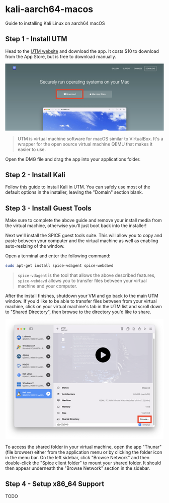 # kali-aarch64-macos
Guide to installing Kali Linux on aarch64 macOS

## Step 1 - Install UTM

Head to the [UTM website](https://mac.getutm.app/) and download the app. It costs $10 to download from the App Store, but is free to download manually.

![Screenshot of the UTM website with the download button highlighted](./img/utmwebsite.jpg)

> UTM is virtual machine software for macOS similar to VirtualBox. It's a wrapper for the open source virtual machine QEMU that makes it easier to use.

Open the DMG file and drag the app into your applications folder.

## Step 2 - Install Kali

Follow [this](https://www.kali.org/docs/virtualization/install-utm-guest-vm/) guide to install Kali in UTM. You can safely use most of the default options in the installer, leaving the "Domain" section blank.

## Step 3 - Install Guest Tools

Make sure to complete the above guide and remove your install media from the virtual machine, otherwise you'll just boot back into the installer!

Next we'll install the SPICE guest tools suite. This will allow you to copy and paste between your computer and the virtual machine as well as enabling auto-resizing of the window.

Open a terminal and enter the following command:

```bash
sudo apt-get install spice-vdagent spice-webdavd
```

> ``spice-vdagent`` is the tool that allows the above described features, ``spice-webdavd`` allows you to transfer files between your virtual machine and your computer.

After the install finishes, shutdown your VM and go back to the main UTM window. If you'd like to be able to transfer files between from your virtual machine, click on your virtual machine's tab in the UTM list and scroll down to "Shared Directory", then browse to the directory you'd like to share.

![Screenshot of the main UTM window with the "Shared Directory" browse button highlighted](./img/shared.png)

To access the shared folder in your virtual machine, open the app "Thunar" (file browser) either from the application menu or by clicking the folder icon in the menu bar. On the left sidebar, click "Browse Network" and then double-click the "Spice client folder" to mount your shared folder. It should then appear underneath the "Browse Network" section in the sidebar.

## Step 4 - Setup x86_64 Support

TODO
